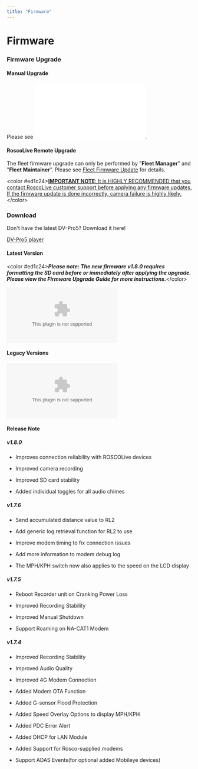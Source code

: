 ```yaml
---
title: "Firmware"
---
```

# Firmware

### Firmware Upgrade

#### Manual Upgrade

Please see <embed src="/user/product/dual-vision_recording/dual-vision_xc4/dv440_firmware_upgrade_guide_18may2020.pdf" class="align-center" />.

#### RoscoLive Remote Upgrade

The fleet firmware upgrade can only be performed by "**Fleet Manager**" and "**Fleet Maintainer**". Please see [Fleet Firmware Update](/user/product/roscolive2.0/how_to_guide/fleet_administration/fleet_firmware_update) for details.  
  
\<color #ed1c24><u>**IMPORTANT NOTE**: It is HIGHLY RECOMMENDED that you contact RoscoLive customer support before applying any firmware updates. If the firmware update is done incorrectly, camera failure is highly likely.</u>\</color>  

### Download

Don't have the latest DV-Pro5? Download it here!  
[DV-Pro5 player](/user/product/dual-vision_recording/dual-vision_xc4/software)  

#### Latest Version

\<color #ed1c24>***Please note: The new firmware v1.8.0 requires formatting the SD card before or immediately after applying the upgrade. Please view the Firmware Upgrade Guide for more instructions.***\</color>  
<embed src="/user/product/dual-vision_recording/dual-vision_xc4/dvxc4_v1.8.0_upgrade.zip" class="align-center" />  
  

#### Legacy Versions

<embed src="/user/product/dual-vision_recording/dual-vision_xc4/upgrade.zip" class="align-center" />  
  
  

#### Release Note

##### v1.8.0

-   Improves connection reliability with ROSCOLive devices
-   Improved camera recording
-   Improved SD card stability
-   Added individual toggles for all audio chimes

##### v1.7.6

-   Send accumulated distance value to RL2
-   Add generic log retrieval function for RL2 to use
-   Improve modem timing to fix connection issues
-   Add more information to modem debug log
-   The MPH/KPH switch now also applies to the speed on the LCD display

##### v1.7.5

-   Reboot Recorder unit on Cranking Power Loss
-   Improved Recording Stability
-   Improved Manual Shutdown
-   Support Roaming on NA-CAT1 Modem

##### v1.7.4

-   Improved Recording Stability
-   Improved Audio Quality
-   Improved 4G Modem Connection
-   Added Modem OTA Function
-   Added G-sensor Flood Protection
-   Added Speed Overlay Options to display MPH/KPH
-   Added PDC Error Alert
-   Added DHCP for LAN Module
-   Added Support for Rosco-supplied modems
-   Support ADAS Events(for optional added Mobileye devices)

